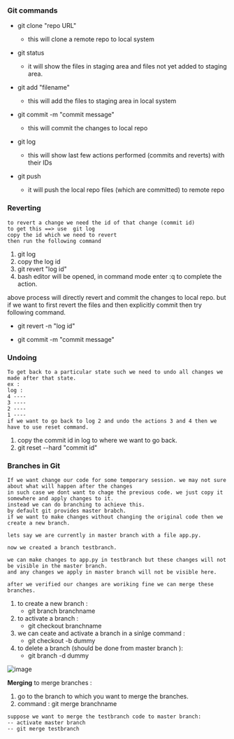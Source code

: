 ### Git commands

* git clone "repo URL"
    - this will clone a remote repo to local system
* git status 
    - it will show the files in staging area and files not yet added to staging area. 
* git add "filename"
    - this will add the files to staging area in local system
* git commit -m "commit message"
    - this will commit the changes to local repo
* git log
    - this will show last few actions performed (commits and reverts) with their IDs


* git push
    - it will push the local repo files (which are committed) to remote repo

### Reverting
```
to revert a change we need the id of that change (commit id)
to get this ==> use  git log 
copy the id which we need to revert
then run the following command 

```
1. git log
2. copy the log id
3. git revert "log id"
4. bash editor will be opened, in command mode enter   :q to complete the action.

above process will directly revert and commit the changes to local repo.
but if we want to first revert the files and then explicitly commit then try following command.

* git revert -n "log id"

* git commit -m "commit message"

### Undoing
```
To get back to a particular state such we need to undo all changes we made after that state.
ex :
log : 
4 ----
3 ----
2 ----
1 ----
if we want to go back to log 2 and undo the actions 3 and 4 then we have to use reset command.

```
1. copy the commit id in log  to where we want to go back.
2. git reset --hard "commit id"

### Branches in Git
```
If we want change our code for some temporary session. we may not sure about what will happen after the changes
in such case we dont want to chage the previous code. we just copy it somewhere and apply changes to it.
instead we can do branching to achieve this.
by default git provides master brabch.
if we want to make changes without changing the original code then we create a new branch.

lets say we are currently in master branch with a file app.py.

now we created a branch testbranch.

we can make changes to app.py in testbranch but these changes will not be visible in the master branch. 
and any changes we apply in master branch will not be visible here.

after we verified our changes are woriking fine we can merge these branches.
```
1. to create a new branch :
    * git branch branchname
2. to activate a branch :
    * git checkout branchname
3. we can ceate and activate a branch in a sinlge command :
    * git checkout -b dummy
4. to delete a branch (should be done from master branch ):
    * git branch -d dummy 

![image](https://user-images.githubusercontent.com/93826731/180905295-7db92b51-4f1c-4621-8254-3d21367e2ccd.png)

**Merging**
to merge branches : 

1. go to the branch to which you want to merge the branches.
2. command  : git merge branchname

```
suppose we want to merge the testbranch code to master branch:
-- activate master branch 
-- git merge testbranch

```


